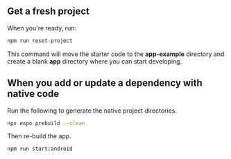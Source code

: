 ## Get a fresh project

When you're ready, run:

```bash
npm run reset-project
```

This command will move the starter code to the **app-example** directory and create a blank **app** directory where you can start developing.

## When you add or update a dependency with native code

Run the following to generate the native project directories.

```bash
npx expo prebuild --clean
```

Then re-build the app.

```bash
npm run start:android
```
